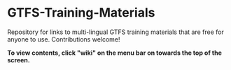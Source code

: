 GTFS-Training-Materials
=======================

Repository for links to multi-lingual GTFS training materials that are free for anyone to use. Contributions welcome!

**To view contents, click "wiki" on the menu bar on towards the top of the screen.**
